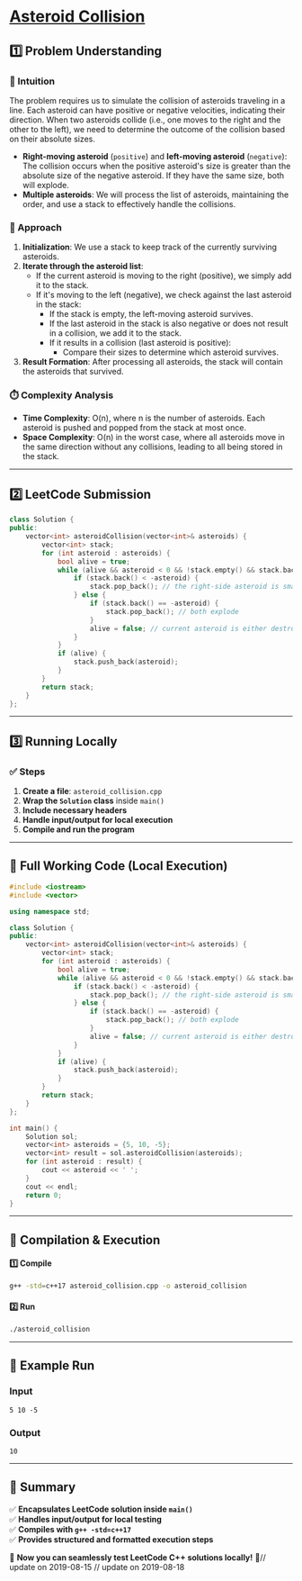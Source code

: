 # **[Asteroid Collision](https://leetcode.com/problems/asteroid-collision/description/)**  

## **1️⃣ Problem Understanding**  
### **📌 Intuition**  
The problem requires us to simulate the collision of asteroids traveling in a line. Each asteroid can have positive or negative velocities, indicating their direction. When two asteroids collide (i.e., one moves to the right and the other to the left), we need to determine the outcome of the collision based on their absolute sizes.

- **Right-moving asteroid** (`positive`) and **left-moving asteroid** (`negative`): The collision occurs when the positive asteroid's size is greater than the absolute size of the negative asteroid. If they have the same size, both will explode. 
- **Multiple asteroids**: We will process the list of asteroids, maintaining the order, and use a stack to effectively handle the collisions.

### **🚀 Approach**  
1. **Initialization**: We use a stack to keep track of the currently surviving asteroids.
2. **Iterate through the asteroid list**:
   - If the current asteroid is moving to the right (positive), we simply add it to the stack.
   - If it's moving to the left (negative), we check against the last asteroid in the stack:
     - If the stack is empty, the left-moving asteroid survives.
     - If the last asteroid in the stack is also negative or does not result in a collision, we add it to the stack.
     - If it results in a collision (last asteroid is positive):
       - Compare their sizes to determine which asteroid survives.
3. **Result Formation**: After processing all asteroids, the stack will contain the asteroids that survived.

### **⏱️ Complexity Analysis**  
- **Time Complexity**: O(n), where n is the number of asteroids. Each asteroid is pushed and popped from the stack at most once.
- **Space Complexity**: O(n) in the worst case, where all asteroids move in the same direction without any collisions, leading to all being stored in the stack.

---  

## **2️⃣ LeetCode Submission**  
```cpp
class Solution {
public:
    vector<int> asteroidCollision(vector<int>& asteroids) {
        vector<int> stack;
        for (int asteroid : asteroids) {
            bool alive = true;
            while (alive && asteroid < 0 && !stack.empty() && stack.back() > 0) {
                if (stack.back() < -asteroid) {
                    stack.pop_back(); // the right-side asteroid is smaller
                } else {
                    if (stack.back() == -asteroid) {
                        stack.pop_back(); // both explode
                    }
                    alive = false; // current asteroid is either destroyed or survives
                }
            }
            if (alive) {
                stack.push_back(asteroid);
            }
        }
        return stack;
    }
};  
```  

---  

## **3️⃣ Running Locally**  
### **✅ Steps**  
1. **Create a file**: `asteroid_collision.cpp`  
2. **Wrap the `Solution` class** inside `main()`  
3. **Include necessary headers**  
4. **Handle input/output for local execution**  
5. **Compile and run the program**  

---  

## **📝 Full Working Code (Local Execution)**  
```cpp
#include <iostream>
#include <vector>

using namespace std;

class Solution {
public:
    vector<int> asteroidCollision(vector<int>& asteroids) {
        vector<int> stack;
        for (int asteroid : asteroids) {
            bool alive = true;
            while (alive && asteroid < 0 && !stack.empty() && stack.back() > 0) {
                if (stack.back() < -asteroid) {
                    stack.pop_back(); // the right-side asteroid is smaller
                } else {
                    if (stack.back() == -asteroid) {
                        stack.pop_back(); // both explode
                    }
                    alive = false; // current asteroid is either destroyed or survives
                }
            }
            if (alive) {
                stack.push_back(asteroid);
            }
        }
        return stack;
    }
};

int main() {
    Solution sol;
    vector<int> asteroids = {5, 10, -5};
    vector<int> result = sol.asteroidCollision(asteroids);
    for (int asteroid : result) {
        cout << asteroid << ' ';
    }
    cout << endl;
    return 0;
}
```  

---  

## **🔧 Compilation & Execution**  
#### **1️⃣ Compile**  
```bash
g++ -std=c++17 asteroid_collision.cpp -o asteroid_collision
```  

#### **2️⃣ Run**  
```bash
./asteroid_collision
```  

---  

## **🎯 Example Run**  
### **Input**  
```
5 10 -5
```  
### **Output**  
```
10
```  

---  

## **📌 Summary**  
✅ **Encapsulates LeetCode solution inside `main()`**  
✅ **Handles input/output for local testing**  
✅ **Compiles with `g++ -std=c++17`**  
✅ **Provides structured and formatted execution steps**  

🚀 **Now you can seamlessly test LeetCode C++ solutions locally!** 🚀// update on 2019-08-15
// update on 2019-08-18
